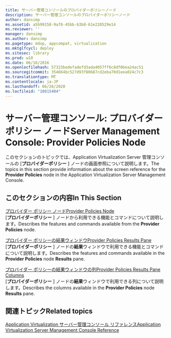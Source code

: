 ```yaml
---
title: サーバー管理コンソールのプロバイダーポリシーノード
description: サーバー管理コンソールのプロバイダーポリシーノード
author: dansimp
ms.assetid: a5b99158-9af8-45bb-b3b8-61e220529e14
ms.reviewer: ''
manager: dansimp
ms.author: dansimp
ms.pagetype: mdop, appcompat, virtualization
ms.mktglfcycl: deploy
ms.sitesec: library
ms.prod: w10
ms.date: 06/16/2016
ms.openlocfilehash: 57323bedefadefd3ada4057ff6c8df0bea24ac51
ms.sourcegitcommit: 354664bc527d93f80687cd2eba70d1eea024c7c3
ms.translationtype: MT
ms.contentlocale: ja-JP
ms.lasthandoff: 06/26/2020
ms.locfileid: "10815404"
---
```

# <span data-ttu-id="b9b2b-103">サーバー管理コンソール: プロバイダー ポリシー ノード</span><span class="sxs-lookup"><span data-stu-id="b9b2b-103">Server Management Console: Provider Policies Node</span></span>


<span data-ttu-id="b9b2b-104">このセクションのトピックでは、Application Virtualization Server 管理コンソールの [**プロバイダーポリシー** ] ノードの画面参照について説明します。</span><span class="sxs-lookup"><span data-stu-id="b9b2b-104">The topics in this section provide information about the screen reference for the **Provider Policies** node in the Application Virtualization Server Management Console.</span></span>

## <span data-ttu-id="b9b2b-105">このセクションの内容</span><span class="sxs-lookup"><span data-stu-id="b9b2b-105">In This Section</span></span>


<a href="" id="provider-policies-node"></a>[<span data-ttu-id="b9b2b-106">プロバイダー ポリシー ノード</span><span class="sxs-lookup"><span data-stu-id="b9b2b-106">Provider Policies Node</span></span>](provider-policies-node.md)  
<span data-ttu-id="b9b2b-107">[**プロバイダーポリシー** ] ノードから利用できる機能とコマンドについて説明します。</span><span class="sxs-lookup"><span data-stu-id="b9b2b-107">Describes the features and commands available from the **Provider Policies** node.</span></span>

<a href="" id="provider-policies-results-pane"></a>[<span data-ttu-id="b9b2b-108">プロバイダー ポリシーの結果ウィンドウ</span><span class="sxs-lookup"><span data-stu-id="b9b2b-108">Provider Policies Results Pane</span></span>](provider-policies-results-pane.md)  
<span data-ttu-id="b9b2b-109">[**プロバイダーポリシー** ] ノードの**結果**ウィンドウで利用できる機能とコマンドについて説明します。</span><span class="sxs-lookup"><span data-stu-id="b9b2b-109">Describes the features and commands available in the **Provider Policies** node **Results** pane.</span></span>

<a href="" id="provider-policies-results-pane-columns"></a>[<span data-ttu-id="b9b2b-110">プロバイダー ポリシーの結果ウィンドウの列</span><span class="sxs-lookup"><span data-stu-id="b9b2b-110">Provider Policies Results Pane Columns</span></span>](provider-policies-results-pane-columns.md)  
<span data-ttu-id="b9b2b-111">[**プロバイダーポリシー** ] ノードの**結果**ウィンドウで利用できる列について説明します。</span><span class="sxs-lookup"><span data-stu-id="b9b2b-111">Describes the columns available in the **Provider Policies** node **Results** pane.</span></span>

## <span data-ttu-id="b9b2b-112">関連トピック</span><span class="sxs-lookup"><span data-stu-id="b9b2b-112">Related topics</span></span>


[<span data-ttu-id="b9b2b-113">Application Virtualization サーバー管理コンソール リファレンス</span><span class="sxs-lookup"><span data-stu-id="b9b2b-113">Application Virtualization Server Management Console Reference</span></span>](application-virtualization-server-management-console-reference.md)

 

 





